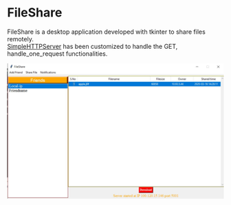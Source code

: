 # FileShare

FileShare is a desktop application developed with tkinter to share files remotely. <br />
[SimpleHTTPServer](https://github.com/ravi-kaipu/WebServer) has been customized to handle the GET, handle_one_request functionalities.

![FileShareLOGO](fileshare-demo1.JPG)
